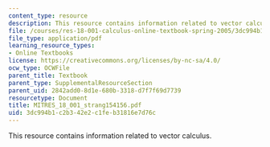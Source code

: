 ```yaml
---
content_type: resource
description: This resource contains information related to vector calculus.
file: /courses/res-18-001-calculus-online-textbook-spring-2005/3dc994b1c2b342e2c1feb31816e7d76c_MITRES_18_001_strang154156.pdf
file_type: application/pdf
learning_resource_types:
- Online Textbooks
license: https://creativecommons.org/licenses/by-nc-sa/4.0/
ocw_type: OCWFile
parent_title: Textbook
parent_type: SupplementalResourceSection
parent_uid: 2842add0-8d1e-680b-3318-d7f7f69d7739
resourcetype: Document
title: MITRES_18_001_strang154156.pdf
uid: 3dc994b1-c2b3-42e2-c1fe-b31816e7d76c
---
```

This resource contains information related to vector calculus.